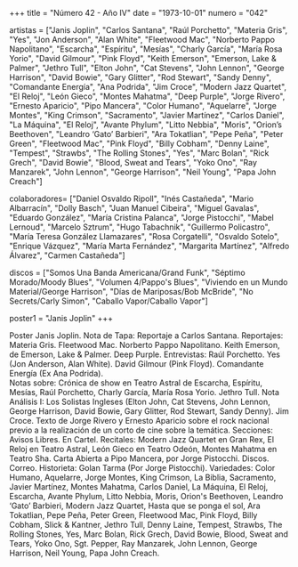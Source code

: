 +++
title = "Número 42 - Año IV"
date = "1973-10-01"
numero = "042"

artistas = ["Janis Joplin", "Carlos Santana", "Raúl Porchetto", "Materia Gris", "Yes", "Jon Anderson", "Alan White", "Fleetwood Mac", "Norberto Pappo Napolitano", "Escarcha", "Espíritu", "Mesías", "Charly García", "María Rosa Yorio", "David Gilmour", "Pink Floyd", "Keith Emerson", "Emerson, Lake & Palmer", "Jethro Tull", "Elton John", "Cat Stevens", "John Lennon", "George Harrison", "David Bowie", "Gary Glitter", "Rod Stewart", "Sandy Denny", "Comandante Energía", "Ana Podrida", "Jim Croce", "Modern Jazz Quartet", "El Reloj", "León Gieco", "Montes Mahatma", "Deep Purple", "Jorge Rivero", "Ernesto Aparicio", "Pipo Mancera", "Color Humano", "Aquelarre", "Jorge Montes", "King Crimson", "Sacramento", "Javier Martínez", "Carlos Daniel", "La Máquina", "El Reloj", "Avante Phylum", "Litto Nebbia", "Moris", "Orion’s Beethoven", "Leandro ‘Gato’ Barbieri", "Ara Tokatlian", "Pepe Peña", "Peter Green", "Fleetwood Mac", "Pink Floyd", "Billy Cobham", "Denny Laine", "Tempest", "Strawbs", "The Rolling Stones", "Yes", "Marc Bolan", "Rick Grech", "David Bowie", "Blood, Sweat and Tears", "Yoko Ono", "Ray Manzarek", "John Lennon", "George Harrison", "Neil Young", "Papa John Creach"]

colaboradores=  ["Daniel Osvaldo Ripoll", "Inés Castañeda", "Mario Albarracín", "Dolly Basch", "Juan Manuel Cibeira", "Miguel Gavalas", "Eduardo González", "María Cristina Palanca", "Jorge Pistocchi", "Mabel Lernoud", "Marcelo Sztrum", "Hugo Tabachnik", "Guillermo Policastro", "María Teresa González Llamazares", "Rosa Corgatelli", "Osvaldo Sotelo", "Enrique Vázquez", "María Marta Fernández", "Margarita Martínez", "Alfredo Álvarez", "Carmen Castañeda"]

discos = ["Somos Una Banda Americana/Grand Funk", "Séptimo Morado/Moody Blues", "Volumen 4/Pappo's Blues", "Viviendo en un Mundo Material/George Harrison", "Días de Mariposas/Bob McBride", "No Secrets/Carly Simon", "Caballo Vapor/Caballo Vapor"]

poster1 = "Janis Joplin"
+++

Poster Janis Joplin. 
Nota de Tapa:
Reportaje a Carlos Santana. 
Reportajes:
Materia Gris. Fleetwood Mac. Norberto Pappo Napolitano. Keith Emerson, de Emerson, Lake & Palmer. Deep Purple.
Entrevistas:
Raúl Porchetto. Yes (Jon Anderson, Alan White). David Gilmour (Pink Floyd). Comandante Energía (Ex Ana Podrida).  
Notas sobre:
Crónica de show en Teatro Astral de Escarcha, Espíritu, Mesías, Raúl Porchetto, Charly García, María Rosa Yorio. 
Jethro Tull. 
Nota Análisis I: Los Solistas Ingleses (Elton John, Cat Stevens, John Lennon, George Harrison, David Bowie, Gary Glitter, Rod Stewart, Sandy Denny). 
Jim Croce.
Texto de Jorge Rivero y Ernesto Aparicio sobre el rock nacional previo a la realización de un corto de cine sobre la temática. 
Secciones:
Avisos Libres. En Cartel. 
Recitales: Modern Jazz Quartet en Gran Rex, El Reloj en Teatro Astral, León Gieco en Teatro Odeón, Montes Mahatma en Teatro Sha. 
Carta Abierta a Pipo Mancera, por Jorge Pistocchi. 
Discos. Correo. Historieta: Golan Tarma (Por Jorge Pistocchi). 
Variedades: Color Humano, Aquelarre, Jorge Montes, King Crimson, La Biblia, Sacramento, Javier Martínez, Montes Mahatma, Carlos Daniel, La Máquina, El Reloj, Escarcha, Avante Phylum, Litto Nebbia, Moris, Orion's Beethoven, Leandro ‘Gato’ Barbieri, Modern Jazz Quartet, Hasta que se ponga el sol, Ara Tokatlian, Pepe Peña, Peter Green, Fleetwood Mac, Pink Floyd, Billy Cobham, Slick & Kantner, Jethro Tull, Denny Laine, Tempest, Strawbs, The Rolling Stones, Yes, Marc Bolan, Rick Grech, David Bowie, Blood, Sweat and Tears, Yoko Ono, Sgt. Pepper, Ray Manzarek, John Lennon, George Harrison, Neil Young, Papa John Creach. 
